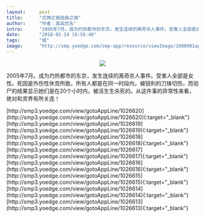 ```yaml
---
layout:     post
title:      "式神之城扭曲之城"
author:     "作者：高凪优名"
intro:      "2005年7月。成为灼热都市的东京，发生连续的离奇杀人事件。受害人全部是女性。死因是外伤性休克所致。所有人都是在同一时段内，被锐利的刀锋切伤，而验尸的结果显示她们是在20个小时内，被活生生杀死的。从这件事的异常性来看，绝对和灵界有所关连！"
date:       "2018-02-14 16:56:46"
tags:       "城"
image:      "http://smp.yoedge.com/smp-app/resource/viewImage/1000901appline.png"
---
```

<div style="text-align: center">
<p><img src="http://smp.yoedge.com/smp-app/resource/viewImage/1000901appline.png"/></p>
</div>
<p class="post-meta">
<span>2005年7月。成为灼热都市的东京，发生连续的离奇杀人事件。受害人全部是女性。死因是外伤性休克所致。所有人都是在同一时段内，被锐利的刀锋切伤，而验尸的结果显示她们是在20个小时内，被活生生杀死的。从这件事的异常性来看，绝对和灵界有所关连！</span>
</p>
[http://smp3.yoedge.com/view/gotoAppLine/1026620](http://smp3.yoedge.com/view/gotoAppLine/1026620){:target="_blank"}
[http://smp3.yoedge.com/view/gotoAppLine/1026619](http://smp3.yoedge.com/view/gotoAppLine/1026619){:target="_blank"}
[http://smp3.yoedge.com/view/gotoAppLine/1026618](http://smp3.yoedge.com/view/gotoAppLine/1026618){:target="_blank"}
[http://smp3.yoedge.com/view/gotoAppLine/1026617](http://smp3.yoedge.com/view/gotoAppLine/1026617){:target="_blank"}
[http://smp3.yoedge.com/view/gotoAppLine/1026616](http://smp3.yoedge.com/view/gotoAppLine/1026616){:target="_blank"}
[http://smp3.yoedge.com/view/gotoAppLine/1026615](http://smp3.yoedge.com/view/gotoAppLine/1026615){:target="_blank"}
[http://smp3.yoedge.com/view/gotoAppLine/1026614](http://smp3.yoedge.com/view/gotoAppLine/1026614){:target="_blank"}
[http://smp3.yoedge.com/view/gotoAppLine/1026613](http://smp3.yoedge.com/view/gotoAppLine/1026613){:target="_blank"}


